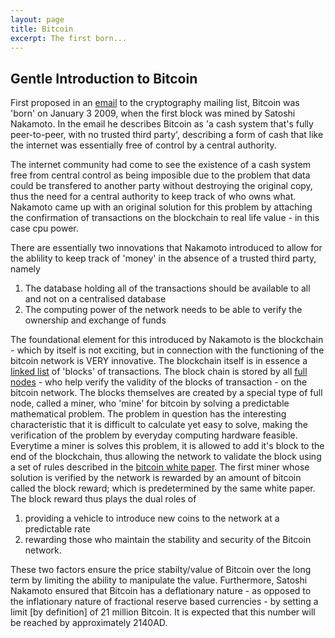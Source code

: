```yaml
---
layout: page
title: Bitcoin
excerpt: The first born...
---
```

## Gentle Introduction to Bitcoin

First proposed in an [email](https://satoshi.nakamotoinstitute.org/emails/cryptography/1/) to the cryptography mailing list, Bitcoin was 'born' on January 3 2009, when the first block was mined by Satoshi Nakamoto.  In the email he describes Bitcoin as 'a cash system that's fully peer-to-peer, with no trusted third party', describing a form of cash that like the internet was essentially free of control by a central authority.  

The internet community had come to see the existence of a cash system free from central control as being imposible due to the problem that data could be transfered to another party without destroying the original copy, thus the need for a central authority to keep track of who owns what. Nakamoto came up with an original solution for this problem by attaching the confirmation of transactions on the blockchain to real life value - in this case cpu power.

There are essentially two innovations that Nakamoto introduced to allow for the ablility to keep track of 'money' in the absence of a trusted third party, namely
1. The database holding all of the transactions should be available to all and not on a centralised database
2. The computing power of the network needs to be able to verify the ownership and exchange of funds 

The foundational element for this introduced by Nakamoto is the blockchain - which by itself is not exciting, but in connection with the functioning of the bitcoin network is VERY innovative.  The blockchain itself is in essence a [linked list](https://www.cs.cmu.edu/~adamchik/15-121/lectures/Linked%20Lists/linked%20lists.html) of 'blocks' of transactions. The block chain is stored by all [full nodes](https://en.bitcoin.it/wiki/Full_node) - who help verify the validity of the blocks of transaction - on the bitcoin network.  The blocks themselves are created by a special type of full node, called a miner, who 'mine' for bitcoin by solving a predictable mathematical problem.  The problem in question has the interesting characteristic that it is difficult to calculate yet easy to solve, making the verification of the problem by everyday computing hardware feasible.  Everytime a miner is solves this problem, it is allowed to add it's block to the end of the blockchain, thus allowing the network to validate the block using a set of rules described in the [bitcoin white paper](https://nakamotoinstitute.org/bitcoin/).  The first miner whose solution is verified by the network is rewarded by an amount of bitcoin called the block reward; which is predetermined by the same white paper. The block reward thus plays the dual roles of  
1. providing a vehicle to introduce new coins to the network
at a predictable rate
2. rewarding those who maintain the stability and security of the Bitcoin network.

These two factors ensure the price stabilty/value of Bitcoin over the long term by limiting the ability to manipulate the value.  Furthermore, Satoshi Nakamoto ensured that Bitcoin has a deflationary nature - as opposed to the inflationary nature of fractional reserve based currencies - by setting a limit \[by definition\] of 21 million Bitcoin.  It is expected that this number will be reached by approximately 2140AD.
